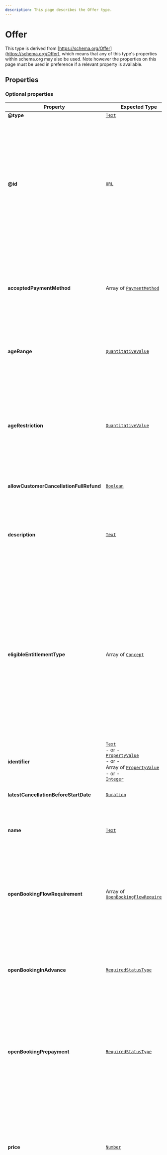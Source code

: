 ```yaml
---
description: This page describes the Offer type.
---
```


# Offer

This type is derived from [https://schema.org/Offer](https://schema.org/Offer), which means that any of this type's properties within schema.org may also be used. Note however the properties on this page must be used in preference if a relevant property is available.

## **Properties**

### **Optional properties**

| Property                                | Expected Type                                                                                                                                                                                                                                                                                                                                                                                | Description                                                                                                                                                                                                                                                                                                                                                                                                                                                                                                                                                                                                                                                                                                                                                                                                                                                                                                                               |
| --------------------------------------- | -------------------------------------------------------------------------------------------------------------------------------------------------------------------------------------------------------------------------------------------------------------------------------------------------------------------------------------------------------------------------------------------- | ----------------------------------------------------------------------------------------------------------------------------------------------------------------------------------------------------------------------------------------------------------------------------------------------------------------------------------------------------------------------------------------------------------------------------------------------------------------------------------------------------------------------------------------------------------------------------------------------------------------------------------------------------------------------------------------------------------------------------------------------------------------------------------------------------------------------------------------------------------------------------------------------------------------------------------------- |
| **@type**                               | [`Text`](https://schema.org/Text)                                                                                                                                                                                                                                                                                                                                                            | Must always be present and set to `"@type": "Offer"`                                                                                                                                                                                                                                                                                                                                                                                                                                                                                                                                                                                                                                                                                                                                                                                                                                                                                      |
| **@id**                                 | [`URL`](https://schema.org/URL)                                                                                                                                                                                                                                                                                                                                                              | <p>A unique URI-based identifier for the record.</p><p><code>@id</code> properties are used as identifiers for compatibility with JSON-LD. The value of such a property must always be an absolute URI that provides a stable globally unique identifier for the resource, as described in <a href="https://tools.ietf.org/html/rfc3986">RFC3986</a>.</p><p>The primary purpose of the URI format in this context is to provide natural namespacing for the identifier. Hence, the URI itself may not resolve to a valid endpoint, but must use a domain name controlled by the resource owner (the organisation responsible for the OpenActive open data feed).</p><p><br><strong>Example</strong></p><p><code>"@id": "https://api.example.com/session-series/12345#/offers/2"</code></p>                                                                                                                                                |
| **acceptedPaymentMethod**               | Array of [`PaymentMethod`](http://purl.org/goodrelations/v1#PaymentMethod)                                                                                                                                                                                                                                                                                                                   | <p>Indicates the offline payment methods accepted by this provider.</p><p><br><strong>Example</strong></p><p><code>"acceptedPaymentMethod": [</code><br>  <code>"http://purl.org/goodrelations/v1#Cash",</code><br>  <code>"http://purl.org/goodrelations/v1#PaymentMethodCreditCard"</code><br><code>]</code></p>                                                                                                                                                                                                                                                                                                                                                                                                                                                                                                                                                                                                                        |
| **ageRange**                            | [`QuantitativeValue`](https://developer.openactive.io/data-model/types/quantitativevalue)                                                                                                                                                                                                                                                                                                    | <p><strong>DEPRECATED</strong>: Use <code>ageRestriction</code> instead of <code>ageRange</code> within the <code>Offer</code> for cases where the <code>Offer</code> is age restricted.</p><p>Indicates that an Offer is only applicable to a specific age range.</p>                                                                                                                                                                                                                                                                                                                                                                                                                                                                                                                                                                                                                                                                    |
| **ageRestriction**                      | [`QuantitativeValue`](https://developer.openactive.io/data-model/types/quantitativevalue)                                                                                                                                                                                                                                                                                                    | <p>Indicates that an Offer can only be purchased by participants within a specific age range. Specified as a QuantitativeValue with minValue and maxValue properties. This must be displayed prominently to the user when selecting an <code>Offer</code> or before booking.</p><p><br><strong>Example</strong></p><p><code>"ageRestriction": {</code><br>  <code>"@type": "QuantitativeValue",</code><br>  <code>"minValue": 15,</code><br>  <code>"maxValue": 60</code><br><code>}</code></p>                                                                                                                                                                                                                                                                                                                                                                                                                                           |
| **allowCustomerCancellationFullRefund** | [`Boolean`](https://schema.org/Boolean)                                                                                                                                                                                                                                                                                                                                                      | Whether the opportunity can be cancelled with a full refund at any time before the `startDate`, or before the `latestCancellationBeforeStartDate` if provided.                                                                                                                                                                                                                                                                                                                                                                                                                                                                                                                                                                                                                                                                                                                                                                            |
| **description**                         | [`Text`](https://schema.org/Text)                                                                                                                                                                                                                                                                                                                                                            | <p>A plain text description of the Offer, which must not include HTML or other markup.</p><p><br><strong>Example</strong></p><p><code>"description": "Concession requirements are available at https://www.fusion-lifestyle.com/. Proof of entitlement to concession membership must be provided when you visit the centre."</code></p>                                                                                                                                                                                                                                                                                                                                                                                                                                                                                                                                                                                                   |
| **eligibleEntitlementType**             | Array of [`Concept`](https://developer.openactive.io/data-model/types/concept)                                                                                                                                                                                                                                                                                                               | <p>Offers in open data can be marked as requiring an entitlement type via <code>eligibleEntitlementType</code>. The same Offer may be applicable to multiple entitlement types, and the Customer must have at least one matching entitlement type to qualify for the Offer.</p><p>Note that this property is in EARLY RELEASE AND IS SUBJECT TO CHANGE, as the <a href="https://github.com/openactive/customer-accounts">Customer Accounts proposal</a> evolves.</p><p><br><strong>Example</strong></p><p><code>"eligibleEntitlementType": [</code><br>  <code>{</code><br>    <code>"@type": "Concept",</code><br>    <code>"@id": "https://data.mcractive.com/openactive/entitlement-list#5e78bcbe-36db-425a-9064-bf96d09cc351",</code><br>    <code>"prefLabel": "MCRactive Adult Resident",</code><br>    <code>"inScheme": "https://data.mcractive.com/openactive/entitlement-list"</code><br>  <code>}</code><br><code>]</code></p> |
| **identifier**                          | <p><a href="https://schema.org/Text"><code>Text</code></a><br>- or -<br><a href="https://developer.openactive.io/data-model/types/propertyvalue"><code>PropertyValue</code></a><br>- or -<br>Array of <a href="https://developer.openactive.io/data-model/types/propertyvalue"><code>PropertyValue</code></a><br>- or -<br><a href="https://schema.org/Integer"><code>Integer</code></a></p> | <p>A local non-URI identifier for the resource</p><p><br><strong>Example</strong></p><p><code>"identifier": "SB1234"</code></p>                                                                                                                                                                                                                                                                                                                                                                                                                                                                                                                                                                                                                                                                                                                                                                                                           |
| **latestCancellationBeforeStartDate**   | [`Duration`](https://schema.org/Duration)                                                                                                                                                                                                                                                                                                                                                    | The duration before the startDate during which this Offer may not be cancelled, given in ISO 8601 format.                                                                                                                                                                                                                                                                                                                                                                                                                                                                                                                                                                                                                                                                                                                                                                                                                                 |
| **name**                                | [`Text`](https://schema.org/Text)                                                                                                                                                                                                                                                                                                                                                            | <p>The name of the Offer suitable for communication to participants.</p><p><br><strong>Example</strong></p><p><code>"name": "Speedball winger position"</code></p>                                                                                                                                                                                                                                                                                                                                                                                                                                                                                                                                                                                                                                                                                                                                                                        |
| **openBookingFlowRequirement**          | Array of [`OpenBookingFlowRequirement`](https://openactive.io/OpenBookingFlowRequirement)                                                                                                                                                                                                                                                                                                    | Can include [https://openactive.io/OpenBookingIntakeForm](https://openactive.io/OpenBookingIntakeForm), [https://openactive.io/OpenBookingAttendeeDetails](https://openactive.io/OpenBookingAttendeeDetails), [https://openactive.io/OpenBookingApproval](https://openactive.io/OpenBookingApproval), [https://openactive.io/OpenBookingNegotiation](https://openactive.io/OpenBookingNegotiation), [https://openactive.io/OpenBookingMessageExchange](https://openactive.io/OpenBookingMessageExchange)                                                                                                                                                                                                                                                                                                                                                                                                                                  |
| **openBookingInAdvance**                | [`RequiredStatusType`](https://openactive.io/RequiredStatusType)                                                                                                                                                                                                                                                                                                                             | <p>Indicates whether to accept this offer, a participant must book in advance, whether they must pay on attending, or have option to do either. Values must be one of <a href="https://openactive.io/Required">https://openactive.io/Required</a>, <a href="https://openactive.io/Optional">https://openactive.io/Optional</a> or <a href="https://openactive.io/Unavailable">https://openactive.io/Unavailable</a>.</p><p><br><strong>Example</strong></p><p><code>"openBookingInAdvance": "https://openactive.io/Required"</code></p>                                                                                                                                                                                                                                                                                                                                                                                                   |
| **openBookingPrepayment**               | [`RequiredStatusType`](https://openactive.io/RequiredStatusType)                                                                                                                                                                                                                                                                                                                             | <p>Indicates whether to accept this offer, a participant must pay in advance, pay when attending, or have the option to do either. Values must be one of <a href="https://openactive.io/Required">https://openactive.io/Required</a>, <a href="https://openactive.io/Optional">https://openactive.io/Optional</a> or <a href="https://openactive.io/Unavailable">https://openactive.io/Unavailable</a>.</p><p><br><strong>Example</strong></p><p><code>"openBookingPrepayment": "https://openactive.io/Required"</code></p>                                                                                                                                                                                                                                                                                                                                                                                                               |
| **price**                               | [`Number`](https://schema.org/Number)                                                                                                                                                                                                                                                                                                                                                        | <p>The offer price of the activity.</p><p>This price should be specified without currency symbols and as a floating point number with two decimal places.</p><p>The currency of the price should be expressed in the priceCurrency field.</p><p>Includes or excludes tax depending on the taxMode of the seller.</p><p><br><strong>Example</strong></p><p><code>"price": 33</code></p>                                                                                                                                                                                                                                                                                                                                                                                                                                                                                                                                                    |
| **priceCurrency**                       | [`Text`](https://schema.org/Text)                                                                                                                                                                                                                                                                                                                                                            | <p>The currency of the price. Specified as a 3-letter ISO 4217 value. If an Offer has a zero price, then this property is not required. Otherwise the priceCurrency must be specified.</p><p><br><strong>Example</strong></p><p><code>"priceCurrency": "GBP"</code></p>                                                                                                                                                                                                                                                                                                                                                                                                                                                                                                                                                                                                                                                                   |
| **url**                                 | [`URL`](https://schema.org/URL)                                                                                                                                                                                                                                                                                                                                                              | <p>URL describing the offer</p><p><br><strong>Example</strong></p><p><code>"url": "http://www.rphs.org.uk/"</code></p>                                                                                                                                                                                                                                                                                                                                                                                                                                                                                                                                                                                                                                                                                                                                                                                                                    |
| **validFromBeforeStartDate**            | [`Duration`](https://schema.org/Duration)                                                                                                                                                                                                                                                                                                                                                    | The duration before the `startDate` for which this `Offer` is valid, given in ISO 8601 format. This is a relatively-defined equivalent of `schema:validFrom`, to allow for `Offer` inheritance.                                                                                                                                                                                                                                                                                                                                                                                                                                                                                                                                                                                                                                                                                                                                           |
| **validThroughBeforeStartDate**         | [`Duration`](https://schema.org/Duration)                                                                                                                                                                                                                                                                                                                                                    | The duration before the `startDate` after which the `Offer` is no longer valid, given in ISO 8601 format. This is a relatively-defined equivalent of `schema:validThrough`, to allow for `Offer` inheritance.                                                                                                                                                                                                                                                                                                                                                                                                                                                                                                                                                                                                                                                                                                                             |

### **Beta Extension properties**

These properties are defined in the [OpenActive Beta Extension](https://openactive.io/ns-beta). The OpenActive Beta Extension is defined as a convenience to help document properties that are in active testing and review by the community. Publishers should not assume that properties in the beta namespace will either be added to the core specification or be included in the namespace over the long term.

| Property           | Expected Type                                               | Description                                                                                                                                                       |
| ------------------ | ----------------------------------------------------------- | ----------------------------------------------------------------------------------------------------------------------------------------------------------------- |
| **beta:partySize** | [`QuantitativeValue`](https://schema.org/QuantitativeValue) | <p><a href="https://github.com/openactive/modelling-opportunity-data/issues/250">Proposal #250</a></p><p>Number of people the reservation should accommodate.</p> |

Except as otherwise noted, the content of this page is licensed under the [Creative Commons Attribution License (CC-BY V4.0)](https://creativecommons.org/licenses/by/4.0/), and code samples are licensed under the [MIT License](https://opensource.org/licenses/MIT), for anyone to access, use and share; using attribution "[OpenActive](https://www.openactive.io/)".

